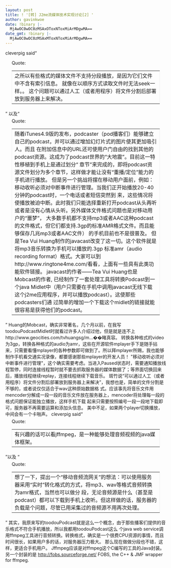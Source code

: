 ```yaml
---
layout: post
title: ! '[转] J2me流媒体技术实现讨论[2] '
author: gavinkwoe
date: !binary |-
  MjAwOC0wOC0zMSAxOToxNToxMiArMDgwMA==
date_gmt: !binary |-
  MjAwOC0wOC0zMSAxMToxNToxMiArMDgwMA==
---
```

cleverpig said“
<div style="margin: 5px 20px 20px;">
<div class="smallfont" style="margin-bottom: 2px;">Quote:</div>
<table border="0" cellspacing="0" cellpadding="6" width="100%">
<tbody>
<tr>
<td class="alt2" style="border: 1px inset;">之所以有些格式的媒体文件不支持分段播放，是因为它们文件中不含有索引信息。
就像在以顺序方式读取文件时无法seek一样。。
这个问题可以通过人工（或者用程序）将文件分割后部署放到服务器上来解决。</td>
</tr>
</tbody></table>
</div>
”
以及“
<div style="margin: 5px 20px 20px;">
<div class="smallfont" style="margin-bottom: 2px;">Quote:</div>
<table border="0" cellspacing="0" cellpadding="6" width="100%">
<tbody>
<tr>
<td class="alt2" style="border: 1px inset;">随着iTunes4.9版的发布，podcaster（pod播客们）能够建立自己的podcast，并可以通过增加幻灯片式的图片使其更加吸引人。而且 在附加信息中的URL还可使用户门自由的找到其他的podcast资源。这成为了podcast世界的“大地震”。目前这一特性移植到手机上是通过划分“ 章节”来完成的，即将podcast资源文件划分为多个章节，这样做才能让没有“重播/定位”能力的手机进行播放。
但是另一个挑战将摆在移动用户面前，例如：移动收听必须对中断事件进行管理。当我们正开始播放20-40分钟的podcast时，一个电话或者短信突然到 来，这些情况将使播放被迫中断。此时我们只能选择重新打开podcast从头再听或者是没有心情从头听。另外媒体文件格式问题也是对移动用户的“噩梦”， 大多数手机都不支持mp3或者AAC这种podcast的文件格式，但它们都支持.3gp的标准AMR格式文件。而且能够保存几兆mp3或者AAC文件） 的手机目前也不是很普及。
但是Tea Vui Huang制作的javacast改变了这一切。这个软件就是将mp3音乐转换为手机可以播放的.3gp 标准amr（audio recording format）格式。大家可以到http://www.ringtone4me.com/看看，上面有一些具有此类功能软件链接。
javacast的作者&mdash;&mdash;Tea Vui Huang也是Mobcast的作者, 已经制作了一套处理工具将转换Podcast到一个java Midlet中（用户只需要在手机中调用javacast无线下载这个j2me应用程序，并可以播放podcast）。这使那些podcasters们通 过简单的增加一个下载这个midlet的链接就能很容易是获得他们的podcast。</td>
</tr>
</tbody></table>
</div>
”
Huang的Mobcast，确实非常著名，几个月以前，在我写toodouPodcastMidlet时就看过许多人介绍过他，但是就是连不上http://www.geocities.com/tvhuangsg/m...��睹真容。
转换各种格式的video为3gp，转换各种格式的audio为amr，这些在开源软件mplayer手下是随手拈来，只需要看懂mplayer的各种参数即可做到了。所以拜mplayer所赐，我也能够制作手机看交通实况录像，都要感谢那些mplayer的开发人员！
"移动收听必须对中断事件进行管理"，这个确实需要考虑。当进入Paused状态时，需要通知播放线程暂停，同时连接线程暂时就不要去抓取服务器的媒体数据了；等界面切换回来后，播放线程继续replay，连接线程继续下载音乐。
斑竹说“可以通过人工（或者用程序）将文件分割后部署放到服务器上来解决”，我想也是，简单的文件分割是不够的，或者说仅仅适合于wav这种原始数据格 式。应该事先将音乐文件用mencoder分解成一段一段的音乐文件放在服务器上，mencoder将处理每一段的格式问题保证能独立播放，这样手机下载 起来只需要按照编号一段一段地下载即可，服务器不再需要运算和添加头信息。
美中不足，如果两个player切换播放，中间会有一个卡啪声。
cleverpig said“
<div style="margin: 5px 20px 20px;">
<div class="smallfont" style="margin-bottom: 2px;">Quote:</div>
<table border="0" cellspacing="0" cellpadding="6" width="100%">
<tbody>
<tr>
<td class="alt2" style="border: 1px inset;">有兴趣的话可以看jffmpeg，是一种能够处理音频视频的java媒体框架。</td>
</tr>
</tbody></table>
</div>
”以及
“
<div style="margin: 5px 20px 20px;">
<div class="smallfont" style="margin-bottom: 2px;">Quote:</div>
<table border="0" cellspacing="0" cellpadding="6" width="100%">
<tbody>
<tr>
<td class="alt2" style="border: 1px inset;">想了一下，提出一个“移动音频流网关”的想法：可以使用服务器采用“实时”转化格式的方式，将mp3、wav等格式音频转换为amr格式，当然也可以做分 段，无论音频源是什么（甚至是podcast）都可以下载到手机上收听。但这样做的话，服务器的负载是个问题，尽管已用采集过的音频源不用再次处理。</td>
</tr>
</tbody></table>
</div>
”
其实，我原来写的toodouPodcast就是这么一个概念，由于那些播客们提供的音乐格式不符合手机播放，所以我都用toodouPodcast这么 个java web service调用ffmpeg工具进行音频转换。转换格式，确实是一个很费CPU资源的事情，而且时间很长，如果用户多的话，对服务器压力极大。
那么现在做做分段也不错，这样，更适合手机用户。
Jffmpeg应该是对ffmpeg这个C编写的工具的Java封装。
另一个封装的是
<a href="http://fobs.sourceforge.net/" target="_blank">http://fobs.sourceforge.net/</a>
FOBS, the C++ & JMF wrapper for ffmpeg.
